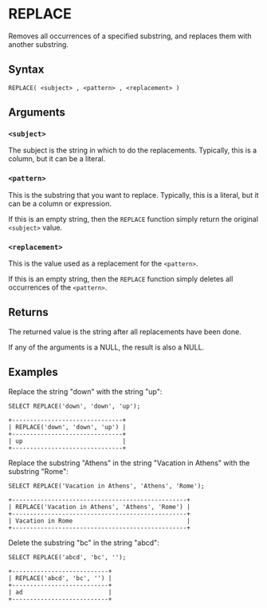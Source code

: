 # REPLACE

Removes all occurrences of a specified substring, and replaces them with another substring.

## Syntax

```scopeql
REPLACE( <subject> , <pattern> , <replacement> )
```

## Arguments

### `<subject>`

The subject is the string in which to do the replacements. Typically, this is a column, but it can be a literal.

### `<pattern>`

This is the substring that you want to replace. Typically, this is a literal, but it can be a column or expression.

If this is an empty string, then the `REPLACE` function simply return the original `<subject>` value.

### `<replacement>`

This is the value used as a replacement for the `<pattern>`.

If this is an empty string, then the `REPLACE` function simply deletes all occurrences of the `<pattern>`.

## Returns

The returned value is the string after all replacements have been done.

If any of the arguments is a NULL, the result is also a NULL.

## Examples

Replace the string "down" with the string "up":

```scopeql
SELECT REPLACE('down', 'down', 'up');
```

```
+-------------------------------+
| REPLACE('down', 'down', 'up') |
+-------------------------------+
| up                            |
+-------------------------------+
```

Replace the substring "Athens" in the string "Vacation in Athens" with the substring "Rome":

```scopeql
SELECT REPLACE('Vacation in Athens', 'Athens', 'Rome');
```

```
+-------------------------------------------------+
| REPLACE('Vacation in Athens', 'Athens', 'Rome') |
+-------------------------------------------------+
| Vacation in Rome                                |
+-------------------------------------------------+
```

Delete the substring "bc" in the string "abcd":

```scopeql
SELECT REPLACE('abcd', 'bc', '');
```

```
+---------------------------+
| REPLACE('abcd', 'bc', '') |
+---------------------------+
| ad                        |
+---------------------------+
```
